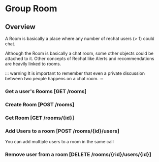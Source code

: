 # Group Room

## Overview
A Room is basically a place where any number of rechat users (> 1) could chat.

Although the Room is basically a chat room, some other objects could be attached to it.
Other concepts of Rechat like Alerts and recommendations are heavily linked to rooms.

::: warning
  It is important to remember that even a private discussion between two people happens on a chat room.
:::

### Get a user's Rooms [GET /rooms]
<!-- include(tests/room/getUserRooms.md) -->

### Create Room [POST /rooms]
<!-- include(tests/room/create.md) -->

### Get Room [GET /rooms/{id}]
<!-- include(tests/room/getRoom.md) -->

### Add Users to a room [POST /rooms/{id}/users]
You can add multiple users to a room in the same call
<!-- include(tests/room/addUser.md) -->

### Remove user from a room [DELETE /rooms/{rid}/users/{id}]
<!-- include(tests/room/removeUser.md) -->